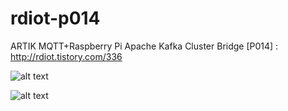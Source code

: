 # rdiot-p014
ARTIK MQTT+Raspberry Pi Apache Kafka Cluster Bridge [P014] : http://rdiot.tistory.com/336

![alt text](http://cfile24.uf.tistory.com/image/99A6C63359CBAA630C51BC)

![alt text](http://cfile1.uf.tistory.com/image/9957983359E6052407009D)
